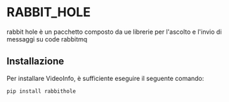 # RABBIT_HOLE

rabbit hole è un pacchetto composto da ue librerie per l'ascolto e l'invio di messaggi su code rabbitmq

## Installazione

Per installare VideoInfo, è sufficiente eseguire il seguente comando:

```bash
pip install rabbithole
